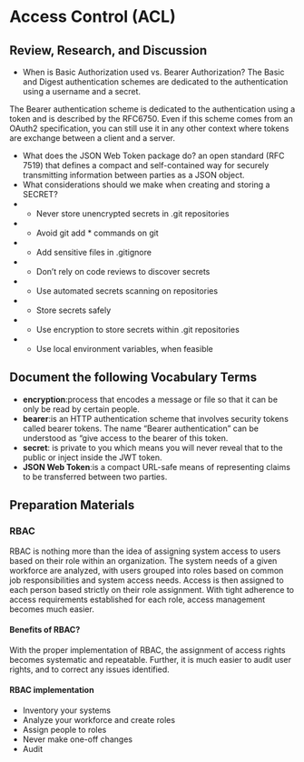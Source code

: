 # Access Control (ACL)

## Review, Research, and Discussion
* When is Basic Authorization used vs. Bearer Authorization?
The Basic and Digest authentication schemes are dedicated to the authentication using a username and a secret.

The Bearer authentication scheme is dedicated to the authentication using a token and is described by the RFC6750. Even if this scheme comes from an OAuth2 specification, you can still use it in any other context where tokens are exchange between a client and a server. 

* What does the JSON Web Token package do?
an open standard (RFC 7519) that defines a compact and self-contained way for securely transmitting information between parties as a JSON object.
* What considerations should we make when creating and storing a SECRET?
* * Never store unencrypted secrets in .git repositories
* * Avoid git add * commands on git
* * Add sensitive files in .gitignore
* * Don’t rely on code reviews to discover secrets
* * Use automated secrets scanning on repositories
* * Store secrets safely
* * Use encryption to store secrets within .git repositories
* * Use local environment variables, when feasible


## Document the following Vocabulary Terms

* **encryption**:process that encodes a message or file so that it can be only be read by certain people. 
* **bearer**:is an HTTP authentication scheme that involves security tokens called bearer tokens. The name “Bearer authentication” can be understood as “give access to the bearer of this token.
* **secret**: is private to you which means you will never reveal that to the public or inject inside the JWT token.
* **JSON Web Token**:is a compact URL-safe means of representing claims to be transferred between two parties.

## Preparation Materials

### RBAC
RBAC is nothing more than the idea of assigning system access to users based on their role within an organization. The system needs of a given workforce are analyzed, with users grouped into roles based on common job responsibilities and system access needs. Access is then assigned to each person based strictly on their role assignment. With tight adherence to access requirements established for each role, access management becomes much easier.

#### Benefits of RBAC?
With the proper implementation of RBAC, the assignment of access rights becomes systematic and repeatable. Further, it is much easier to audit user rights, and to correct any issues identified.

#### RBAC implementation 
* Inventory your systems
* Analyze your workforce and create roles
* Assign people to roles
* Never make one-off changes
* Audit